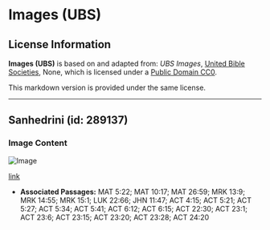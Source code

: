 # Images (UBS)

## License Information

**Images (UBS)** is based on and adapted from: _UBS Images_, [United Bible Societies](https://unitedbiblesocieties.org/), None, which is licensed under a [Public Domain CC0](https://creativecommons.org/public-domain/cc0/).

This markdown version is provided under the same license.



--------------------------------

## Sanhedrini (id: 289137)

### Image Content

![Image](https://cdn.aquifer.bible/aquifer-content/resources/Media/WEB-0788_sanhedrin.jpg)

[link](https://cdn.aquifer.bible/aquifer-content/resources/Media/WEB-0788_sanhedrin.jpg)

* **Associated Passages:** MAT 5:22; MAT 10:17; MAT 26:59; MRK 13:9; MRK 14:55; MRK 15:1; LUK 22:66; JHN 11:47; ACT 4:15; ACT 5:21; ACT 5:27; ACT 5:34; ACT 5:41; ACT 6:12; ACT 6:15; ACT 22:30; ACT 23:1; ACT 23:6; ACT 23:15; ACT 23:20; ACT 23:28; ACT 24:20

